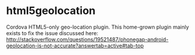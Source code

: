 html5geolocation
================
Cordova HTML5-only geo-location plugin. This home-grown plugin mainly exists to fix the issue discussed here: http://stackoverflow.com/questions/19521487/phonegap-android-geolocation-is-not-accurate?answertab=active#tab-top